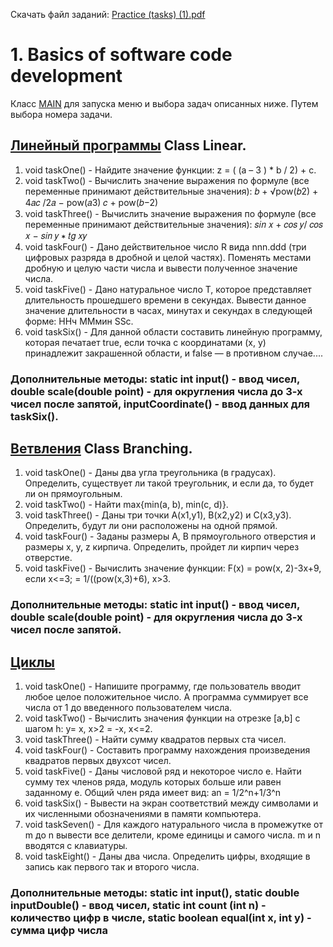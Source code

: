 Скачать файл заданий: [Practice (tasks) (1).pdf](https://github.com/pp8a/Introduction-to-Java/files/10304568/Practice.tasks.1.pdf)

# 1. Basics of software code development
Класс [MAIN](https://github.com/pp8a/Introduction-to-Java/blob/main/Basics/src/main.java) для запуска меню и выбора задач описанных ниже. Путем выбора номера задачи.
## [Линейный программы](https://github.com/pp8a/Introduction-to-Java/blob/main/Basics/src/Linear.java) Class Linear.
1. void taskOne() - Найдите значение функции: z = ( (a – 3 ) * b / 2) + c.
2. void taskTwo() - Вычислить значение выражения по формуле (все переменные принимают действительные значения):
𝑏 + √pow(𝑏2) + 4𝑎𝑐
/2𝑎
− pow(𝑎3)
𝑐 + pow(𝑏−2)
3. void taskThree() - Вычислить значение выражения по формуле (все переменные принимают действительные значения):
𝑠𝑖𝑛 𝑥 + 𝑐𝑜𝑠 𝑦/
𝑐𝑜𝑠 𝑥 − 𝑠𝑖𝑛 𝑦
∗ 𝑡𝑔 𝑥𝑦
4. void taskFour() - Дано действительное число R вида nnn.ddd (три цифровых разряда в дробной и целой частях). Поменять местами 
дробную и целую части числа и вывести полученное значение числа.
5. void taskFive() - Дано натуральное число Т, которое представляет длительность прошедшего времени в секундах. Вывести 
данное значение длительности в часах, минутах и секундах в следующей форме:
ННч ММмин SSc.
6. void taskSix() - Для данной области составить линейную программу, которая печатает true, если точка с координатами (х, у) 
принадлежит закрашенной области, и false — в противном случае....

### Дополнительные методы: static int input() - ввод чисел, double scale(double point) - для округления числа до 3-х чисел после запятой, inputCoordinate() - ввод данных для taskSix().

## [Ветвления](https://github.com/pp8a/Introduction-to-Java/blob/main/Basics/src/Branching.java) Class Branching.
1. void taskOne() - Даны два угла треугольника (в градусах). Определить, существует ли такой треугольник, и если да, то будет ли 
он прямоугольным.
2. void taskTwo() - Найти max{min(a, b), min(c, d)}.
3. void taskThree() - Даны три точки А(х1,у1), В(х2,у2) и С(х3,у3). Определить, будут ли они расположены на одной прямой. 
4. void taskFour() - Заданы размеры А, В прямоугольного отверстия и размеры х, у, z кирпича. Определить, пройдет ли кирпич через 
отверстие.
5. void taskFive() - Вычислить значение функции: F(x) = pow(x, 2)-3x+9, если x<=3; = 1/((pow(x,3)+6), x>3.

### Дополнительные методы: static int input() - ввод чисел, double scale(double point) - для округления числа до 3-х чисел после запятой.

## [Циклы](https://github.com/pp8a/Introduction-to-Java/blob/main/Basics/src/Cycles.java)
1. void taskOne() - Напишите программу, где пользователь вводит любое целое положительное число. А программа суммирует 
все числа от 1 до введенного пользователем числа.
2. void taskTwo() - Вычислить значения функции на отрезке [а,b] c шагом h: y= x, x>2 = -x, x<=2.
3. void taskThree() - Найти сумму квадратов первых ста чисел.
4. void taskFour() - Составить программу нахождения произведения квадратов первых двухсот чисел.
5. void taskFive() - Даны числовой ряд и некоторое число е. Найти сумму тех членов ряда, модуль которых больше или равен 
заданному е. Общий член ряда имеет вид: an = 1/2^n+1/3^n
6. void taskSix() - Вывести на экран соответствий между символами и их численными обозначениями в памяти компьютера.
7. void taskSeven() - Для каждого натурального числа в промежутке от m до n вывести все делители, кроме единицы и самого числа. 
m и n вводятся с клавиатуры.
8. void taskEight() - Даны два числа. Определить цифры, входящие в запись как первого так и второго числа.

### Дополнительные методы: static int input(), static double inputDouble() - ввод чисел, static int count (int n) - количество цифр в числе, static boolean equal(int x, int y) - сумма цифр числа
